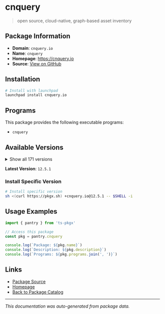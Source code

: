 # cnquery

> open source, cloud-native, graph-based asset inventory

## Package Information

- **Domain**: `cnquery.io`
- **Name**: `cnquery`
- **Homepage**: https://cnquery.io
- **Source**: [View on GitHub](https://github.com/pkgxdev/pantry/tree/main/projects/cnquery.io/package.yml)

## Installation

```bash
# Install with launchpad
launchpad install cnquery.io
```

## Programs

This package provides the following executable programs:

- `cnquery`

## Available Versions

<details>
<summary>Show all 171 versions</summary>

- `12.5.1`, `12.5.0`, `12.4.0`, `12.3.0`, `12.2.1`
- `12.2.0`, `12.1.0`, `12.0.0`, `11.69.1`, `11.69.0`
- `11.68.0`, `11.67.1`, `11.67.0`, `11.66.1`, `11.66.0`
- `11.65.0`, `11.64.0`, `11.63.1`, `11.63.0`, `11.62.1`
- `11.62.0`, `11.61.0`, `11.60.0`, `11.59.0`, `11.58.0`
- `11.57.2`, `11.57.1`, `11.57.0`, `11.56.0`, `11.55.0`
- `11.54.0`, `11.53.2`, `11.53.1`, `11.53.0`, `11.52.0`
- `11.51.2`, `11.51.1`, `11.51.0`, `11.50.0`, `11.49.0`
- `11.48.0`, `11.47.1`, `11.47.0`, `11.46.2`, `11.46.1`
- `11.46.0`, `11.45.1`, `11.45.0`, `11.44.0`, `11.43.0`
- `11.42.0`, `11.41.0`, `11.40.0`, `11.39.0`, `11.38.0`
- `11.37.1`, `11.37.0`, `11.36.2`, `11.36.1`, `11.36.0`
- `11.35.0`, `11.34.0`, `11.33.1`, `11.33.0`, `11.32.0`
- `11.31.1`, `11.31.0`, `11.30.2`, `11.30.1`, `11.30.0`
- `11.29.0`, `11.28.1`, `11.28.0`, `11.27.0`, `11.26.0`
- `11.25.0`, `11.24.0`, `11.23.2`, `11.23.1`, `11.23.0`
- `11.22.0`, `11.21.1`, `11.21.0`, `11.20.1`, `11.20.0`
- `11.19.1`, `11.19.0`, `11.18.0`, `11.17.0`, `11.16.1`
- `11.16.0`, `11.15.1`, `11.15.0`, `11.14.1`, `11.14.0`
- `11.13.2`, `11.13.1`, `11.13.0`, `11.12.2`, `11.12.1`
- `11.12.0`, `11.11.0`, `11.10.0`, `11.9.1`, `11.9.0`
- `11.8.0`, `11.7.3`, `11.7.2`, `11.7.1`, `11.7.0`
- `11.6.3`, `11.6.2`, `11.6.1`, `11.6.0`, `11.5.0`
- `11.4.3`, `11.4.2`, `11.4.1`, `11.4.0`, `11.3.1`
- `11.3.0`, `11.2.0`, `11.1.1`, `11.1.0`, `11.0.2`
- `11.0.1`, `11.0.0`, `10.12.2`, `10.12.1`, `10.12.0`
- `10.11.1`, `10.11.0`, `10.10.0`, `10.9.3`, `10.9.2`
- `10.9.1`, `10.9.0`, `10.8.4`, `10.8.3`, `10.8.2`
- `10.8.1`, `10.8.0`, `10.7.3`, `10.7.2`, `10.7.1`
- `10.7.0`, `10.6.1`, `10.6.0`, `10.5.0`, `10.4.2`
- `10.4.1`, `10.4.0`, `10.3.4`, `10.3.3`, `10.3.2`
- `10.3.1`, `10.3.0`, `10.2.0`, `10.1.6`, `10.1.5`
- `10.1.4`, `10.1.3`, `10.1.2`, `10.1.1`, `10.1.0`
- `10.0.3`, `10.0.2`, `10.0.1`, `10.0.0`, `9.14.0`
- `9.13.0`

</details>

**Latest Version**: `12.5.1`

### Install Specific Version

```bash
# Install specific version
sh <(curl https://pkgx.sh) +cnquery.io@12.5.1 -- $SHELL -i
```

## Usage Examples

```typescript
import { pantry } from 'ts-pkgx'

// Access this package
const pkg = pantry.cnquery

console.log(`Package: ${pkg.name}`)
console.log(`Description: ${pkg.description}`)
console.log(`Programs: ${pkg.programs.join(', ')}`)
```

## Links

- [Package Source](https://github.com/pkgxdev/pantry/tree/main/projects/cnquery.io/package.yml)
- [Homepage](https://cnquery.io)
- [Back to Package Catalog](../../package-catalog.md)

---

*This documentation was auto-generated from package data.*
